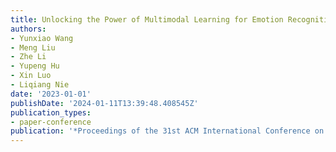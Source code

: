 ```yaml
---
title: Unlocking the Power of Multimodal Learning for Emotion Recognition in Conversation
authors:
- Yunxiao Wang
- Meng Liu
- Zhe Li
- Yupeng Hu
- Xin Luo
- Liqiang Nie
date: '2023-01-01'
publishDate: '2024-01-11T13:39:48.408545Z'
publication_types:
- paper-conference
publication: '*Proceedings of the 31st ACM International Conference on Multimedia*'
---
```


